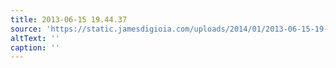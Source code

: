 ```yaml
---
title: 2013-06-15 19.44.37
source: 'https://static.jamesdigioia.com/uploads/2014/01/2013-06-15-19-44-37-scaled.jpg'
altText: ''
caption: ''
---
```


